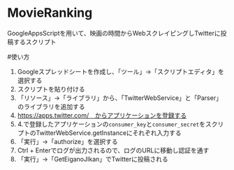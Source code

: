 # MovieRanking
GoogleAppsScriptを用いて、映画の時間からWebスクレイピングしTwitterに投稿するスクリプト

#使い方
1. Googleスプレッドシートを作成し、「ツール」→「スクリプトエディタ」を選択する
2. スクリプトを貼り付ける
3. 「リソース」→「ライブラリ」から、「TwitterWebService」と「Parser」のライブラリを追加する
4. https://apps.twitter.com/　からアプリケーションを登録する
5. 4.で登録したアプリケーションの`consumer_key`と`consumer_secret`をスクリプトのTwitterWebService.getInstanceにそれぞれ入力する
6. 「実行」→「authorize」を選択する
7. Ctrl + Enterでログが出力されるので、ログのURLに移動し認証を通す
8. 「実行」→「GetEiganoJIkan」でTwitterに投稿される
